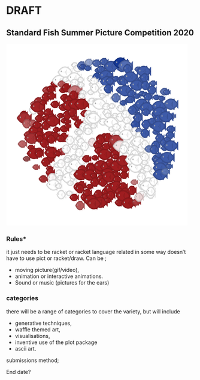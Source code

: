 # DRAFT 
## Standard Fish Summer Picture Competition 2020

![Logo school of sfish](dense.png)


### Rules*
it just needs to be racket or racket language related in some way
doesn’t have to use pict or racket/draw.
Can be ;
* moving picture(gif/video),
* animation or interactive animations.
* Sound or music (pictures for the ears)

### categories
there will be a range of categories to cover the variety, but will include
* generative techniques,
* waffle themed art,
* visualisations,
* inventive use of the plot package
* ascii art.

submissions method; 


End date?
